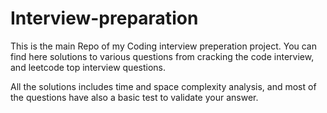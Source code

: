 # Interview-preparation
This is the main Repo of my Coding interview preperation project.
You can find here solutions to various questions from cracking the code interview, and leetcode top interview questions.

All the solutions includes time and space complexity analysis, and most of the questions have also a basic test to validate your 
answer.
